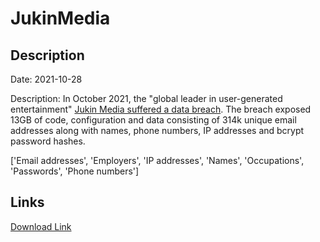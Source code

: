 # JukinMedia

## Description

Date: 2021-10-28

Description:
In October 2021, the &quot;global leader in user-generated entertainment&quot; <a href="https://www.databreaches.net/jukin-media-hacked-and-data-dumped-while-company-claims-a-password-reset-is-required-due-to-a-security-upgrade/" target="_blank" rel="noopener">Jukin Media suffered a data breach</a>. The breach exposed 13GB of code, configuration and data consisting of 314k unique email addresses along with names, phone numbers, IP addresses and bcrypt password hashes.


['Email addresses', 'Employers', 'IP addresses', 'Names', 'Occupations', 'Passwords', 'Phone numbers']

## Links

[Download Link](https://link-to.net/1229997/877.1920360444509/dynamic/?r=aHR0cHM6Ly93d3cubWVkaWFmaXJlLmNvbS92aWV3L2cwVlpLUDF6ZlMzWXRHNi9qdWtpbm1lZGlhLmNvbS9maWxl)